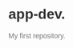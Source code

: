 # app-dev.
My first repository.
<!DOCTYPE html>
<html lang="en">
<head>
    <meta charset="UTF-8">
    <meta name="viewport" content="width=device-width, initial-scale=1.0">
    <title>Favorite Series: Stranger Things</title>
    <style>
        body {
            font-family: 'Arial', sans-serif;
            max-width: 600px;
            margin: 0 auto;
            padding: 20px;
        }

        img {
            max-width: 100%;
            height: auto;
            border-radius: 8px;
            margin-bottom: 20px;
        }

        h1 {
            color: #333;
        }

        h2 {
            color: #555;
        }

        p {
            color: #777;
        }
    </style>
</head>
<body>

    <h1>Stranger Things</h1>

    <img src="image_link" alt="Stranger Things">

    <h2>Genre: <i>Science Fiction, Horror, Drama</i></h2>

    <p><strong>Synopsis:</strong> *Stranger Things* is a captivating blend of science fiction, horror, and drama that takes place in the 1980s...</p>

    <h2>Key Characters:</h2>

    <ul>
        <li><strong>Eleven:</strong> A girl with psychokinetic abilities, escaped from the government lab.</li>
        <li><strong>Mike Wheeler:</strong> Will's best friend and a central figure in the group.</li>
        <li><strong>Dustin Henderson:</strong> A lovable, witty character with a passion for science.</li>
        <li><strong>Lucas Sinclair:</strong> A pragmatic and brave friend who adds depth to the group dynamics.</li>
    </ul>

</body>
</html>
